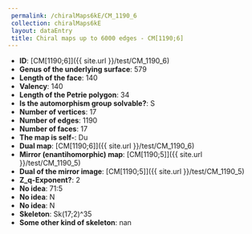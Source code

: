 ```yaml
--- 
 permalink: /chiralMaps6kE/CM_1190_6 
 collection: chiralMaps6kE
 layout: dataEntry
 title: Chiral maps up to 6000 edges - CM[1190;6]
---
```


- **ID**: [CM[1190;6]]({{ site.url }}/test/CM_1190_6)
- **Genus of the underlying surface**: 579
- **Length of the face**: 140
- **Valency**: 140
- **Length of the Petrie polygon**: 34
- **Is the automorphism group solvable?**: S
- **Number of vertices**: 17
- **Number of edges**: 1190
- **Number of faces**: 17
- **The map is self-**: Du
- **Dual map**: [CM[1190;6]]({{ site.url }}/test/CM_1190_6)
- **Mirror (enantihomorphic) map**: [CM[1190;5]]({{ site.url }}/test/CM_1190_5)
- **Dual of the mirror image**: [CM[1190;5]]({{ site.url }}/test/CM_1190_5)
- **Z_q-Exponent?**: 2
- **No idea**:  71:5
- **No idea**: N
- **No idea**: N
- **Skeleton**: Sk(17;2)^35
- **Some other kind of skeleton**: nan
